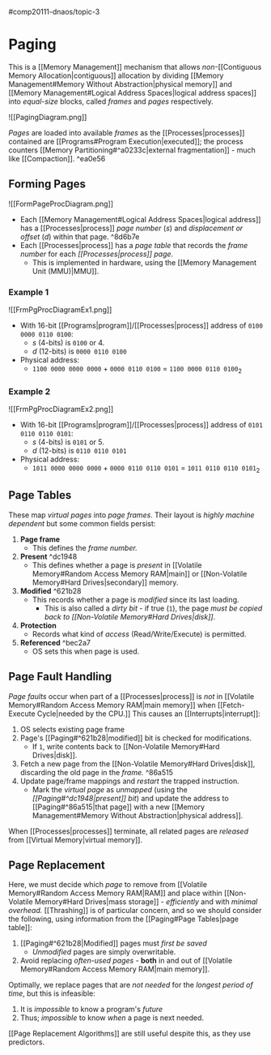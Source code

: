 #comp20111-dnaos/topic-3 
# Paging

This is a [[Memory Management]] mechanism that allows *non*-[[Contiguous Memory Allocation|contiguous]] allocation by dividing [[Memory Management#Memory Without Abstraction|physical memory]] and [[Memory Management#Logical Address Spaces|logical address spaces]] into *equal-size* blocks, called *frames* and *pages* respectively.

![[PagingDiagram.png]]

*Pages* are loaded into available *frames* as the [[Processes|processes]] contained are [[Programs#Program Execution|executed]]; the process counters [[Memory Partitioning#^a0233c|external fragmentation]] - much like [[Compaction]]. ^ea0e56

## Forming Pages

![[FormPageProcDiagram.png]]

- Each [[Memory Management#Logical Address Spaces|logical address]] has a [[Processes|process]] *page number* $(s)$ and *displacement or offset* $(d)$ within that page. ^8d6b7e
- Each [[Processes|process]] has a *page table* that records the *frame number* for each *[[Processes|process]] page*.
	- This is implemented in hardware, using the [[Memory Management Unit (MMU)|MMU]].

### Example 1

![[FrmPgProcDiagramEx1.png]]

- With 16-bit [[Programs|program]]/[[Processes|process]] address of `0100 0000 0110 0100`:
	- $s$ (4-bits) is `0100` or 4.
	- $d$ (12-bits) is `0000 0110 0100`
- Physical address:
	- `1100 0000 0000 0000` + `0000 0110 0100` = `1100 0000 0110 0100`$_2$

### Example 2

![[FrmPgProcDiagramEx2.png]]

- With 16-bit [[Programs|program]]/[[Processes|process]] address of `0101 0110 0110 0101`:
	- $s$ (4-bits) is `0101` or 5.
	- $d$ (12-bits) is `0110 0110 0101`
- Physical address:
	- `1011 0000 0000 0000` + `0000 0110 0110 0101` = `1011 0110 0110 0101`$_2$

## Page Tables

These map *virtual pages* into *page frames*. Their layout is *highly machine dependent* but some common fields persist:

1) **Page frame**
	- This defines the *frame number.*
2) **Present** ^dc1948
	- This defines whether a page is *present* in [[Volatile Memory#Random Access Memory RAM|main]] or [[Non-Volatile Memory#Hard Drives|secondary]] memory.
3) **Modified** ^621b28
	- This records whether a page is *modified* since its last loading.
		- This is also called a *dirty bit* - if true (`1`), the page *must be copied back to [[Non-Volatile Memory#Hard Drives|disk]]*.
4) **Protection**
	- Records what kind of *access* (Read/Write/Execute) is permitted.
5) **Referenced** ^bec2a7
	- OS sets this when page is used.

## Page Fault Handling

*Page faults* occur when part of a [[Processes|process]] is *not* in [[Volatile Memory#Random Access Memory RAM|main memory]] when [[Fetch-Execute Cycle|needed by the CPU.]] This causes an [[Interrupts|interrupt]]:

1) OS selects existing page frame
2) Page's [[Paging#^621b28|modified]] bit is checked for modifications.
	- If `1`, write contents back to [[Non-Volatile Memory#Hard Drives|disk]].
3) Fetch a new page from the [[Non-Volatile Memory#Hard Drives|disk]], discarding the old page in the *frame.* ^86a515
4) Update page/frame mappings and *restart* the trapped instruction.
	- Mark the *virtual page* as *unmapped* (using the *[[Paging#^dc1948|present]] bit*) and update the address to [[Paging#^86a515|that page]] with a new [[Memory Management#Memory Without Abstraction|physical address]].

When [[Processes|processes]] terminate, all related pages are *released* from [[Virtual Memory|virtual memory]].

## Page Replacement

Here, we must decide which *page* to remove from [[Volatile Memory#Random Access Memory RAM|RAM]] and place within [[Non-Volatile Memory#Hard Drives|mass storage]] - *efficiently* and with *minimal overhead.* [[Thrashing]] is of particular concern, and so we should consider the following, using information from the [[Paging#Page Tables|page table]]:

1) [[Paging#^621b28|Modified]] pages must *first be saved*
	- *Unmodified* pages are simply overwritable.
2) Avoid replacing *often-used pages* - **both** in and out of [[Volatile Memory#Random Access Memory RAM|main memory]].

Optimally, we replace pages that are *not needed* for the *longest period of time*, but this is infeasible:

1) It is *impossible* to know a program's *future*
2) Thus; *impossible* to know *when* a page is next needed.

[[Page Replacement Algorithms]] are still useful despite this, as they use predictors.